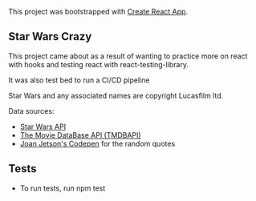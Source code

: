 This project was bootstrapped with [Create React App](https://github.com/facebook/create-react-app).

## Star Wars Crazy

This project came about as a result of wanting to practice more on react with hooks and testing react with react-testing-library.

It was also test bed to run a CI/CD pipeline

Star Wars and any associated names are copyright Lucasfilm ltd.

Data sources:

- [Star Wars API](https://swapi.co/)
- [The Movie DataBase API (TMDBAPI)](https://www.themoviedb.org/)
- [Joan Jetson's Codepen](https://codepen.io/joanjetson/pen/jzZjOW) for the random quotes

## Tests

- To run tests, run npm test
